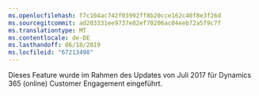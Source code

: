 ```yaml
---
ms.openlocfilehash: f7c104ac742f03992ff8b20cce162c40f8e3f26d
ms.sourcegitcommit: ad203331ee9737e82ef70206ac04eeb72a5f9c7f
ms.translationtype: MT
ms.contentlocale: de-DE
ms.lasthandoff: 06/18/2019
ms.locfileid: "67213498"
---
```

Dieses Feature wurde im Rahmen des Updates von Juli 2017 für Dynamics 365 (online) Customer Engagement eingeführt.
